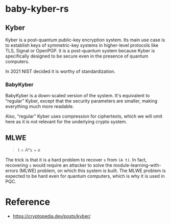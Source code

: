 # baby-kyber-rs

## Kyber
Kyber is a post-quantum public-key encryption system. 
Its main use case is to establish keys of symmetric-key systems in higher-level protocols like TLS, Signal or OpenPGP. it is a post-quantum system because Kyber is specifically designed to be secure even in the presence of quantum computers.

In 2021 NIST decided it is worthy of standardization.


### BabyKyber
BabyKyber is a down-scaled version of the system. 
It's equivalent to “regular” Kyber, except that the security parameters are smaller, making everything much more readable. 

Also, “regular” Kyber uses compression for ciphertexts, which we will omit here as it is not relevant for the underlying crypto system.



## MLWE
> t = A*s + e

The trick is that it is a hard problem to recover `s` from `(A t)`.
In fact, recovering `s` would require an attacker to solve the module-learning-with-errors (MLWE) problem, on which this system is built. 
The MLWE problem is expected to be hard even for quantum computers, which is why it is used in PQC.





# Reference
* https://cryptopedia.dev/posts/kyber/

